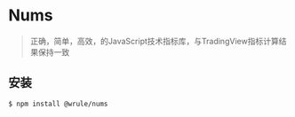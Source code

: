 # Nums

> 正确，简单，高效，的JavaScript技术指标库，与TradingView指标计算结果保持一致

## 安装

```
$ npm install @wrule/nums
```
